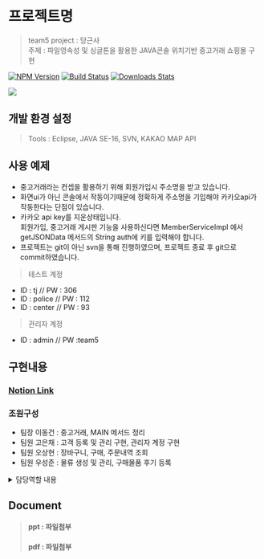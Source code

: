    
# 프로젝트명

> team5
> project : 당근사  
> 주제 : 파일영속성 및 싱글톤을 활용한 JAVA콘솔 위치기반 중고거래 쇼핑몰 구현 

[![NPM Version][npm-image]][npm-url]
[![Build Status][travis-image]][travis-url]
[![Downloads Stats][npm-downloads]][npm-url]



![](../header.png)

## 개발 환경 설정

>Tools : Eclipse, JAVA SE-16, SVN, KAKAO MAP API


  
## 사용 예제

- 중고거래라는 컨셉을 활용하기 위해 회원가입시 주소명을 받고 있습니다.  
- 화면ui가 아닌 콘솔에서 작동이기때문에 정확하게 주소명을 기입해야 카카오api가 작동한다는 단점이 있습니다.  
- 카카오 api key를 지운상태입니다.  
  회원가입, 중고거래 게시판 기능을 사용하신다면 MemberServiceImpl 에서 getJSONData 메서드의 String auth에 키를 입력해야 합니다.  
- 프로젝트는 git이 아닌 svn을 통해 진행하였으며, 프로젝트 종료 후 git으로 commit하였습니다. 

>테스트 계정 
- ID : tj // PW : 306
- ID : police // PW : 112
- ID : center // PW : 93 
              
>관리자 계정 
- ID : admin // PW :team5


## 구현내용

### <a href="https://jonas-portfolio.notion.site/jonas-portfolio/Mini-Java-Eclipse-5f3fec9c0d3246f8a35d9f77b9cafa40">Notion Link</a> <br>
### 조원구성  
- 팀장 이동건 : 중고거래, MAIN 메서드 정리
- 팀원 고은채 : 고객 등록 및 관리 구현, 관리자 계정 구현
- 팀원 오상현 : 장바구니, 구매, 주문내역 조회
- 팀원 우성준 : 물류 생성 및 관리, 구매물품 후기 등록


<details>
  <summary>담당역할 내용</summary>
  <pre>

장바구니(Carts) : 
- 파일 영속화를 통해 회원이 담아둔 물품이 file로 유지되어 불러올 수 있습니다.
- 상품코드를 입력받아 장바구니에 물품을 담을 수 있습니다.
- 재고수량보다 많은 수량을 입력하거나, 장바구니에 담긴 총량이 재고수량을 초과하지 못하도록 설정하였습니다.
- 장바구니에 담긴 물품을 확인할 수 있으며, 담긴 물품 삭제 구현했습니다.
- carts.add(new Product(product.getProId(), product.getCategory(), product.getProName(), 
                      proCnt,cntPrice, mem.getLoginUser().getUserId()));  
-> 장바구니에는 물품번호, 물품항목, 물품명, 물품가격, 장바구니에 담은 회원ID(현재 로그인한 회원ID)값을 저장합니다.

회원별 장바구니 : 
- mem = MemberServiceImpl.getInstance(); mem.getLoginUser().getUserId()  
  -> 초기화면에서 로그인한 회원의 ID값을 받아오고 있습니다.
- if (mem.getLoginUser().getUserId().equals(carts.get(i).getWriter()))  
  -> carts List배열을 for반복문으로 배열의 크기만큼 반복하면서 if가정법을 실행합니다.
- 현재 로그인한 회원의 ID와 Carts List배열의 요소를 대조하여 일치하는 값만 제공합니다.
- 장바구니 내역확인 및 장바구니에 담긴 물품을 삭제할 때 또한 로그인 회원과 비교 후 결과값만을 제공합니다.
- 장바구니 물품삭제시, 장바구니에 없는 물품코드를 입력할 경우 "해당물품이 없습니다" 라는 로그와 함께 return됩니다.

물품구매 및 구매내역 조회 :  
- 장바구니에 회원이 추가한 모든 물품이 구매됩니다.
- 장바구니 물품 수정을 원하는 경우, "장바구니 삭제" 기능에서 수정이 가능합니다.
if (mem.equals(cartService.getCarts().get(i).getWriter())) {
    receipts.add(new Order(receipts.size()+1, mem, p.getProName(), p.getProId(),
                           p.getProCnt(), p.getProPrice()));
}  
- 로그인한 회원과 장바구니에 물품을 담은 회원ID가 일치할 경우 구매가 이루어지며, receipt배열에 값이 추가됩니다.
- 추가되는 값은 결제번호, 구매자, 물품명, 물품번호, 구매물품수량, 물품가격 입니다.
- 물품 구매후, carts 배열 초기화가 진행됩니다.
for(int i = 0; i < cartService.getCarts().size(); i++) {
    Product p = cartService.getCarts().get(i);
    if (Id.equals(cartService.getCarts().get(i).getWriter())) {
        cartService.getCarts().remove(i);
    }
}
- clear(); 메서드를 처음에 활용해보았으나, carts배열이 전부 초기화 되면서
 다른사람의 장바구니까지 삭제되는 문제가 발생했습니다.
- carts배열의 크기만큼 반복문을 실행하며, 이때 현재로그인한 회원의 ID값을 갖고있는 배열요소가 나오면
 삭제remove(i)하여, 장바구니 내의 물품을 초기화 하는 방식으로 해결했습니다.
- 구매내역조회에서 내가 구매했던 결제번호와 구매 물품 내역을 확인할 수 있습니다.
  </pre>
</details>




## Document
>#### ppt : 파일첨부
>#### pdf : 파일첨부
  

  




<!-- Markdown link & img dfn's -->
[npm-image]: https://img.shields.io/npm/v/datadog-metrics.svg?style=flat-square
[npm-url]: https://npmjs.org/package/datadog-metrics
[npm-downloads]: https://img.shields.io/npm/dm/datadog-metrics.svg?style=flat-square
[travis-image]: https://img.shields.io/travis/dbader/node-datadog-metrics/master.svg?style=flat-square
[travis-url]: https://travis-ci.org/dbader/node-datadog-metrics
[wiki]: https://github.com/yourname/yourproject/wiki



